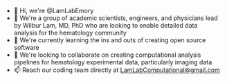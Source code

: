 - 👋 Hi, we're @LamLabEmory
- 👀 We're a group of academic scientists, engineers, and physicians lead by Wilbur Lam, MD, PhD who are looking to enable detailed data analysis for the hematology community
- 🌱 We're currently learning the ins and outs of creating open source software
- 💞️ We're looking to collaborate on creating computational analysis pipelines for hematology experimental data, particularly imaging data
- 📫 Reach our coding team directly at LamLabComputational@gmail.com

<!---
LamLabEmory/LamLabEmory is a ✨ special ✨ repository because its `README.md` (this file) appears on your GitHub profile.
You can click the Preview link to take a look at your changes.
--->
